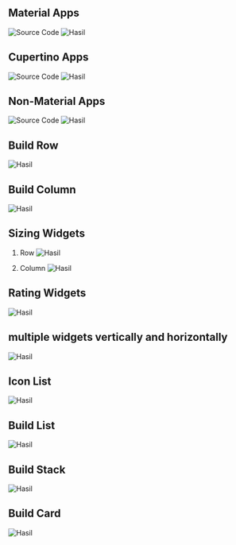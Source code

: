 ## Material Apps
![Source Code](image.png)
![Hasil](material-apps.jpeg)

## Cupertino Apps
![Source Code](image-1.png)
![Hasil](cupertino-apps.jpeg)

## Non-Material Apps
![Source Code](image-2.png)
![Hasil](non-material-apps.jpeg)

## Build Row
![Hasil](build-row.jpeg)

## Build Column
![Hasil](build-column.jpeg)

## Sizing Widgets
1. Row
![Hasil](expanded-row.jpeg)

2. Column
![Hasil](expanded-column.jpeg)

## Rating Widgets
![Hasil](rating-widgets.jpeg)

## multiple widgets vertically and horizontally
![Hasil](multiple-widget-horizontal.jpeg)

## Icon List
![Hasil](icon-list.jpeg)

## Build List
![Hasil](build-list.jpeg)

## Build Stack
![Hasil](build-stack.jpeg)

## Build Card
![Hasil](build-card.jpeg)